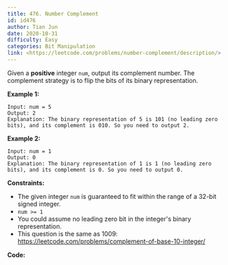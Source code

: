 ```yaml
---
title: 476. Number Complement
id: id476
author: Tian Jun
date: 2020-10-31
difficulty: Easy
categories: Bit Manipulation
link: <https://leetcode.com/problems/number-complement/description/>
---
```


Given a **positive** integer `num`, output its complement number. The
complement strategy is to flip the bits of its binary representation.



**Example 1:**
            
	Input: num = 5    
	Output: 2    
	Explanation: The binary representation of 5 is 101 (no leading zero bits), and its complement is 010. So you need to output 2.    

**Example 2:**
            
	Input: num = 1    
	Output: 0    
	Explanation: The binary representation of 1 is 1 (no leading zero bits), and its complement is 0. So you need to output 0.    



**Constraints:**

  * The given integer `num` is guaranteed to fit within the range of a 32-bit signed integer.
  * `num >= 1`
  * You could assume no leading zero bit in the integer's binary representation.
  * This question is the same as 1009: <https://leetcode.com/problems/complement-of-base-10-integer/>


**Code:**
